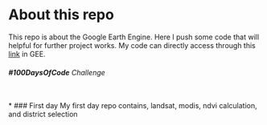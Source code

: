 # About this repo
This repo is about the Google Earth Engine. Here I push some code that will helpful for further project works. 
My code can directly access through this [link](https://code.earthengine.google.com/?accept_repo=users/teksondada/FirstRepo) in GEE.
###### __#100DaysOfCode__ Challenge

<br>
* ### First day
My first day repo contains, landsat, modis, ndvi calculation, and district selection
